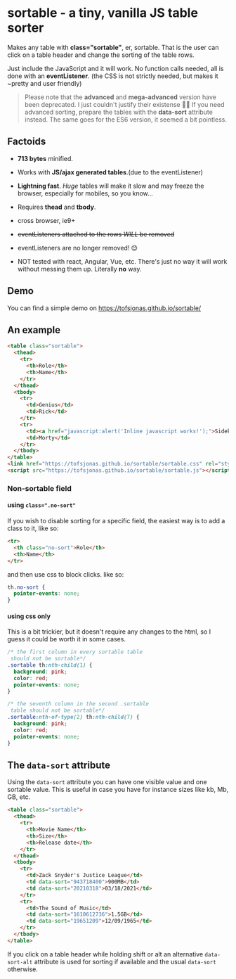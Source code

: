 # sortable - a tiny, vanilla JS table sorter

Makes any table with **class="sortable"**, er, sortable. That is the user can click on a table header and change the sorting of the table rows.

Just include the JavaScript and it will work. No function calls needed, all is done with an **eventListener**.
(the CSS is not strictly needed, but makes it ~pretty and user friendly)

> Please note that the **advanced** and **mega-advanced** version have been deprecated.
> I just couldn't justify their existense 🤷‍♂️
> If you need advanced sorting, prepare the tables with the **data-sort** attribute instead.
> The same goes for the ES6 version, it seemed a bit pointless.

## Factoids

- **713 bytes** minified.

- Works with **JS/ajax generated tables**.(due to the eventListener)

- **Lightning fast**. _Huge_ tables will make it slow and may freeze the browser, especially for mobiles, so you know...

- Requires **thead** and **tbody**.

- cross browser, ie9+

- ~~eventListeners attached to the rows _WILL_ be removed~~
- eventListeners are no longer removed! 😊

- NOT tested with react, Angular, Vue, etc. There's just no way it will work without messing them up. Literally **no** way.

## Demo

You can find a simple demo on <https://tofsjonas.github.io/sortable/>

## An example

```html
<table class="sortable">
  <thead>
    <tr>
      <th>Role</th>
      <th>Name</th>
    </tr>
  </thead>
  <tbody>
    <tr>
      <td>Genius</td>
      <td>Rick</td>
    </tr>
    <tr>
      <td><a href="javascript:alert('Inline javascript works!');">Sidekick</a></td>
      <td>Morty</td>
    </tr>
  </tbody>
</table>
<link href="https://tofsjonas.github.io/sortable/sortable.css" rel="stylesheet" />
<script src="https://tofsjonas.github.io/sortable/sortable.js"></script>
```

### Non-sortable field

#### using `class=".no-sort"`

If you wish to disable sorting for a specific field, the easiest way is to add a class to it, like so:

```html
<tr>
  <th class="no-sort">Role</th>
  <th>Name</th>
</tr>
```

and then use css to block clicks. like so:

```css
th.no-sort {
  pointer-events: none;
}
```

#### using css only

This is a bit trickier, but it doesn't require any changes to the html, so I guess it could be worth it in some cases.

```css
/* the first column in every sortable table
 should not be sortable*/
.sortable th:nth-child(1) {
  background: pink;
  color: red;
  pointer-events: none;
}

/* the seventh column in the second .sortable
 table should not be sortable*/
.sortable:nth-of-type(2) th:nth-child(7) {
  background: pink;
  color: red;
  pointer-events: none;
}
```

## The `data-sort` attribute

Using the `data-sort` attribute you can have one visible value and one sortable value.
This is useful in case you have for instance sizes like kb, Mb, GB, etc.

```html
<table class="sortable">
  <thead>
    <tr>
      <th>Movie Name</th>
      <th>Size</th>
      <th>Release date</th>
    </tr>
  </thead>
  <tbody>
    <tr>
      <td>Zack Snyder's Justice League</td>
      <td data-sort="943718400">900MB</td>
      <td data-sort="20210318">03/18/2021</td>
    </tr>
    <tr>
      <td>The Sound of Music</td>
      <td data-sort="1610612736">1.5GB</td>
      <td data-sort="19651209">12/09/1965</td>
    </tr>
  </tbody>
</table>
```

If you click on a table header while holding shift or alt an alternative 
`data-sort-alt` attribute is used for sorting if available and the usual 
`data-sort` otherwise.
